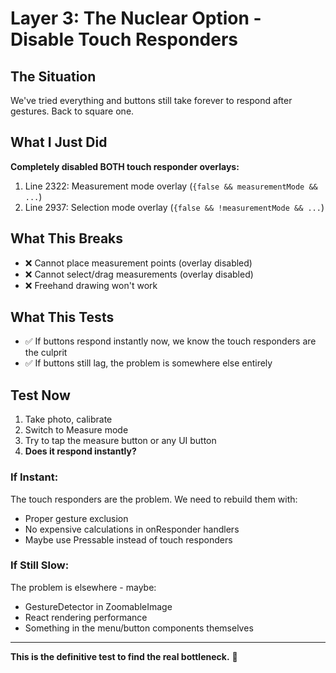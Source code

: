 # Layer 3: The Nuclear Option - Disable Touch Responders

## The Situation
We've tried everything and buttons still take forever to respond after gestures. Back to square one.

## What I Just Did
**Completely disabled BOTH touch responder overlays:**
1. Line 2322: Measurement mode overlay (`{false && measurementMode && ...`)
2. Line 2937: Selection mode overlay (`{false && !measurementMode && ...`)

## What This Breaks
- ❌ Cannot place measurement points (overlay disabled)
- ❌ Cannot select/drag measurements (overlay disabled)
- ❌ Freehand drawing won't work

## What This Tests
- ✅ If buttons respond instantly now, we know the touch responders are the culprit
- ✅ If buttons still lag, the problem is somewhere else entirely

## Test Now
1. Take photo, calibrate
2. Switch to Measure mode
3. Try to tap the measure button or any UI button
4. **Does it respond instantly?**

### If Instant:
The touch responders are the problem. We need to rebuild them with:
- Proper gesture exclusion
- No expensive calculations in onResponder handlers
- Maybe use Pressable instead of touch responders

### If Still Slow:
The problem is elsewhere - maybe:
- GestureDetector in ZoomableImage
- React rendering performance
- Something in the menu/button components themselves

---
**This is the definitive test to find the real bottleneck.** 🔬
